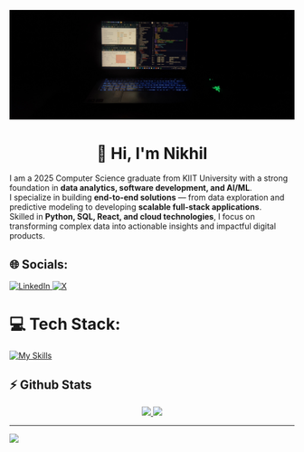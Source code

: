 ![image](https://github.com/NIKHIL0653/NIKHIL0653/blob/main/IMG_20250803_094959%20(1).jpg?raw=true)
<h1 align="center">👋 Hi, I'm Nikhil</h1>

I am a 2025 Computer Science graduate from KIIT University with a strong foundation in **data analytics, software development, and AI/ML**.  
I specialize in building **end-to-end solutions** — from data exploration and predictive modeling to developing **scalable full-stack applications**.  
Skilled in **Python, SQL, React, and cloud technologies**, I focus on transforming complex data into actionable insights and impactful digital products.


## 🌐 Socials:
<a href="https://www.linkedin.com/in/nikhil-choudhary-0653/" target="blank">
<img src="https://skillicons.dev/icons?i=linkedin" alt="LinkedIn" />
</a>
<a href="https://x.com/Nikhil0653" target="blank">
<img src="https://skillicons.dev/icons?i=twitter" alt="X" />
</a>

# 💻 Tech Stack:
[![My Skills](https://skillicons.dev/icons?i=java,spring,c,cpp,py,linux,aws,gcp,workers,bash,docker,kubernetes,react,js,git,ts,nodejs,tailwind,postgres,postman,prisma,supabase,tensorflow,opencv&perline=12)](https://skillicons.dev)

## ⚡ Github Stats  

<p align="center">
  <a href="#">
    <img src="https://github-readme-stats.vercel.app/api?username=NIKHIL0653&theme=blueberry&count_private=true&hide_border=true&line_height=20" />
  </a>
  <a href="#">
    <img src="https://github-readme-stats.vercel.app/api/top-langs/?username=NIKHIL0653&layout=compact&theme=blueberry&count_private=true&hide_border=true" />
  </a>
</p>


---
[![](https://visitcount.itsvg.in/api?id=NIKHIL0653&icon=2&color=0)](https://visitcount.itsvg.in)

<!-- Proudly created with GPRM ( https://gprm.itsvg.in ) -->
